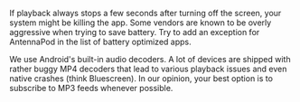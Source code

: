 If playback always stops a few seconds after turning off the screen, your system might be killing the app. Some vendors are known to be overly aggressive when trying to save battery. Try to add an exception for AntennaPod in the list of battery optimized apps.

We use Android's built-in audio decoders. A lot of devices are shipped with rather buggy MP4 decoders that lead to various playback issues and even native crashes (think Bluescreen). In our opinion, your best option is to subscribe to MP3 feeds whenever possible.
